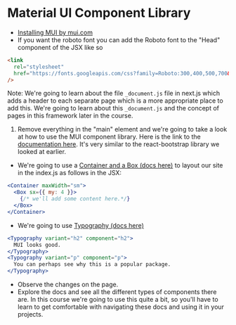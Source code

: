 # Material UI Component Library

- [Installing MUI by mui.com](https://mui.com/material-ui/getting-started/installation/)
- If you want the roboto font you can add the Roboto font to the "Head" component of the JSX like so
```html
<link
  rel="stylesheet"
  href="https://fonts.googleapis.com/css?family=Roboto:300,400,500,700&display=swap"
/>
```
Note: We're going to learn about the file `_document.js` file in next.js which adds a header to each separate page which is a more appropriate place to add this. We're going to learn about this `_document.js` and the concept of pages in this framework later in the course. 
1. Remove everything in the "main" element and we're going to take a look at how to use the MUI component library. Here is the link to the [documentation here](https://mui.com/material-ui/getting-started/usage/#quick-start). It's very similar to the react-bootstrap library we looked at earlier. 
- We're going to use a [Container and a Box (docs here)](https://mui.com/material-ui/react-container/) to layout our site in the index.js as follows in the JSX:
```jsx
<Container maxWidth="sm">
  <Box sx={{ my: 4 }}>
    {/* we'll add some content here.*/}
  </Box>
</Container>
````
- We're going to use [Typography (docs here)](https://mui.com/material-ui/react-typography/#component)
```jsx
<Typography variant="h2" component="h2">
  MUI looks good.
</Typography>
<Typography variant="p" component="p">
  You can perhaps see why this is a popular package.
</Typography>         
```
- Observe the changes on the page.
- Explore the docs and see all the different types of components there are. In this course we're going to use this quite a bit, so you'll have to learn to get comfortable with navigating these docs and using it in your projects.
